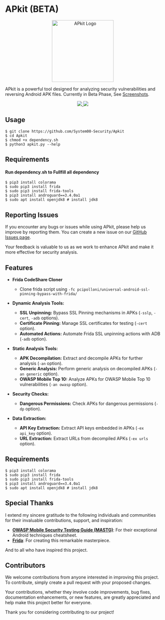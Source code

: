 # APkit (BETA)

<p align="center">
  <img src="https://i.ibb.co/XxGH29G/apkit.png" width="200" alt="APkit Logo">
</p>

APkit is a powerful tool designed for analyzing security vulnerabilities and reversing Android APK files. Currently in Beta Phase, See [Screenshots](https://github.com/System00-Security/Apkit/tree/main/demoshots).
 <p align="center">
  <a href="https://github.com/System00-Security/Apkit/">
    <img src="https://img.shields.io/static/v1?label=Project&message=APKit&color=green">
  </a>
    <a href="https://github.com/System00-Security/Apkit/">
    <img src="https://img.shields.io/static/v1?label=Update&message=V1.0_beta&color=green">
  </a>
</p>

## Usage
```
$ git clone https://github.com/System00-Security/Apkit
$ cd Apkit
$ chmod +x dependency.sh
$ python3 apkit.py --help

```

## Requirements
#### Run dependency.sh to Fullfill all dependency
```
$ pip3 install colorama
$ sudo pip3 install frida
$ sudo pip3 install frida-tools
$ pip3 install androguard==3.4.0a1
$ sudo apt install openjdk8 # install jdk8
```

## Reporting Issues

If you encounter any bugs or issues while using APkit, please help us improve by reporting them. You can create a new issue on our [GitHub Issues page](https://github.com/System00-Security/Apkit/issues).

Your feedback is valuable to us as we work to enhance APkit and make it more effective for security analysis.

## Features
- **Frida CodeShare Cloner**
  - Clone frida script using `-fc pcipolloni/universal-android-ssl-pinning-bypass-with-frida/`

- **Dynamic Analysis Tools:**
  - **SSL Unpinning:** Bypass SSL Pinning mechanisms in APKs (`-sslp`, `-cert`, `-adb` options).
  - **Certificate Pinning:** Manage SSL certificates for testing (`-cert` option).
  - **Automated Actions:** Automate Frida SSL unpinning actions with ADB (`-adb` option).

- **Static Analysis Tools:**
  - **APK Decompilation:** Extract and decompile APKs for further analysis (`-an` option).
  - **Generic Analysis:** Perform generic analysis on decompiled APKs (`-an generic` option).
  - **OWASP Mobile Top 10:** Analyze APKs for OWASP Mobile Top 10 vulnerabilities (`-an owasp` option).

- **Security Checks:**
  - **Dangerous Permissions:** Check APKs for dangerous permissions (`-dp` option).

- **Data Extraction:**
  - **API Key Extraction:** Extract API keys embedded in APKs (`-ex api_key` option).
  - **URL Extraction:** Extract URLs from decompiled APKs (`-ex urls` option).

## Requirements
```
$ pip3 install colorama
$ sudo pip3 install frida
$ sudo pip3 install frida-tools
$ pip3 install androguard==3.4.0a1
$ sudo apt install openjdk8 # install jdk8
```

## Special Thanks

I extend my sincere gratitude to the following individuals and communities for their invaluable contributions, support, and inspiration:

- **[OWASP Mobile Security Testing Guide (MASTG)](https://mas.owasp.org/MASTG/techniques/#android-techniques)**: For their exceptional Android techniques cheatsheet.
- **[Frida](https://frida.re/)**: For creating this remarkable masterpiece.

And to all who have inspired this project.


## Contributors

We welcome contributions from anyone interested in improving this project. To contribute, simply create a pull request with your proposed changes.

Your contributions, whether they involve code improvements, bug fixes, documentation enhancements, or new features, are greatly appreciated and help make this project better for everyone.

Thank you for considering contributing to our project!





